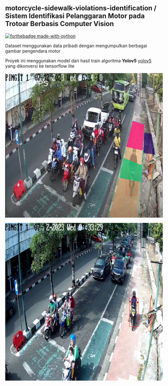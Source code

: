 ## motorcycle-sidewalk-violations-identification / Sistem Identifikasi Pelanggaran Motor pada Trotoar Berbasis Computer Vision
[![forthebadge made-with-python](http://ForTheBadge.com/images/badges/made-with-python.svg)](https://www.python.org/)

Dataset menggunakan data pribadi dengan mengumpulkan berbagai gambar pengendara motor

Proyek ini menggunakan model dari hasil train algoritma **Yolov5** [yolov5](https://pytorch.org/hub/ultralytics_yolov5/) yang dikonversi ke tensorflow lite


<p align="center"><img src="https://github.com/DaffaAminuddin/motorcycle-sidewalk-violations-identification/blob/main/image.PNG?raw=true" alt="image"></p>

<p align="center"><img src="https://github.com/DaffaAminuddin/motorcycle-sidewalk-violations-identification/blob/main/Foto%20pelanggar/pelanggar.png?raw=true" alt="image"></p>
